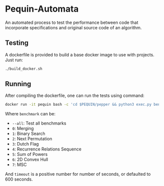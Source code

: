 # Pequin-Automata #
An automated process to test the performance between code that incorporate specifications and original source code of an algorithm.

## Testing ##
A dockerfile is provided to build a base docker image to use with projects. Just run:

```bash
./build_docker.sh
```

## Running ##
After compiling the dockerfile, one can run the tests using command:

```bash
docker run -it pequin bash -c 'cd $PEQUIN/pepper && python3 exec.py benchmark timeout'
```
Where `benchmark` can be:
* `--all`: Test all benchmarks
* `0`: Merging
* `1`: Binary Search
* `2`: Next Permutation
* `3`: Dutch Flag
* `4`: Recurrence Relations Sequence
* `5`: Sum of Powers
* `6`: 2D Convex Hull
* `7`: MSC

And `timeout` is a positive number for number of seconds, or defaulted to 600 seconds.